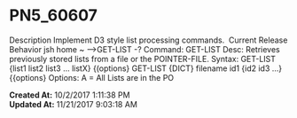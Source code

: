 # PN5_60607

Description Implement D3 style list processing commands.  Current Release Behavior jsh home ~ --&gt;GET-LIST -? Command: GET-LIST Desc: Retrieves previously stored lists from a file or the POINTER-FILE. Syntax: GET-LIST {list1 list2 list3 ... listX} {(options} GET-LIST {DICT} filename id1 {id2 id3 ...} {{options} Options: A = All Lists are in the PO  

**Created At:** 10/2/2017 1:11:38 PM  
**Updated At:** 11/21/2017 9:03:18 AM  

